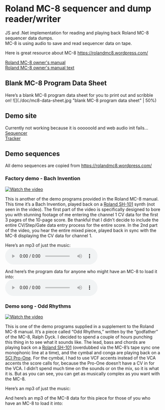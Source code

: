 # Roland MC-8 sequencer and dump reader/writer
JS and .Net implementation for reading and playing back Roland MC-8 sequencer data dumps.  
MC-8 is using audio to save and read sequencer data on tape.

Here is great resource about MC-8 https://rolandmc8.wordpress.com/

[Roland MC-8 owner's manual](./doc/roland_mc-8_owners_manual.pdf)  
[Roland MC-8 owner's manual text](./doc/roland_mc-8_owners_manual_text.pdf)

## Blank MC-8 Program Data Sheet
Here’s a blank MC-8 program data sheet for you to print out and scribble on!
![](./doc/mc8-data-sheet.jpg "blank MC-8 program data sheet" | 50%)

## Demo site
Currently not working because it is oooooold and web audio init fails...  
[Sequencer](https://gljubojevic.github.io/roland_mc-8_sequencer/MC-8/MC-8_Sequencer/Index.html)  
[Tracker](https://gljubojevic.github.io/roland_mc-8_sequencer/MC-8/MC-8_Sequencer/IndexTracker.html)  

## Demo sequences
All demo sequences are copied from https://rolandmc8.wordpress.com/

### Factory demo - Bach Invention
[![Watch the video](https://img.youtube.com/vi/aCfqb8x1HFE/hqdefault.jpg)](https://www.youtube.com/embed/aCfqb8x1HFE)

This is another of the demo programs provided in the Roland MC-8 manual. This time it’s a Bach Invention, 
played back on a [Roland SH-101](https://www.vintagesynth.com/roland/sh101.php) synth (not seen in the video). The first part of the video is specifically 
designed to bore you with stunning footage of me entering the channel 1 CV data for the first 3 pages of 
the 10-page score. Be thankful that I didn’t decide to include the entire CV/Step/Gate data entry process 
for the entire score. In the 2nd part of the video, you hear the entire mixed piece, played back in sync 
with the MC-8 displaying the CV data for channel 1.

Here’s an mp3 of just the music:  
![bach.mp3](./demo_factory_bach_invention/bach.mp3)

And here’s the program data for anyone who might have an MC-8 to load it into:  
![bach-mc8-data.mp3](./demo_factory_bach_invention/bach-mc8-data.mp3)




### Demo song - Odd Rhythms
[![Watch the video](https://img.youtube.com/vi/RchEHThVR-8/hqdefault.jpg)](https://www.youtube.com/embed/RchEHThVR-8)

This is one of the demo programs supplied in a supplement to the Roland MC-8 manual. It’s a piece called “Odd Rhythms,” written by the “godfather” of the MC-8, Ralph Dyck. I decided to spend a couple of hours punching this thing in to see what it sounds like. The lead, bass and chords are playing back on a [Roland SH-101](https://www.vintagesynth.com/roland/sh101.php) (overdubbed via the MC-8’s tape sync one monophonic line at a time), and the cymbal and conga are playing back on a [SCI Pro-One](http://www.vintagesynth.com/sci/seqpro1.php). For the cymbal, I had to use VCF accents instead of the VCA accents the score calls for, because the Pro-One doesn’t have a CV in for the VCA. I didn’t spend much time on the sounds or on the mix, so it is what it is. But as you can see, you can get as musically complex as you want with the MC-8.

Here’s an mp3 of just the music:

And here’s an mp3 of the MC-8 data for this piece for those of you who have an MC-8 to load it into:
